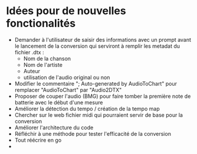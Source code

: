 # Idées pour de nouvelles fonctionalités

- Demander à l'utilisateur de saisir des informations avec un prompt avant le lancement de la conversion qui serviront à remplir les metadat du fichier .dtx :
  - Nom de la chanson
  - Nom de l'artiste
  - Auteur
  - utilisation de l'audio original ou non
- Modifier le commentaire "; Auto-generated by AudioToChart" pour remplacer "AudioToChart" par "Audio2DTX"
- Proposer de couper l'audio (BMG) pour faire tomber la première note de batterie avec le début d'une mesure
- Améliorer la détection du tempo / création de la tempo map
- Chercher sur le web fichier midi qui pourraient servir de base pour la conversion
- Améliorer l'architecture du code
- Réfléchir à une méthode pour tester l'efficacité de la conversion
- Tout réécrire en go
- 
